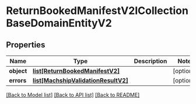# ReturnBookedManifestV2ICollectionBaseDomainEntityV2

## Properties
Name | Type | Description | Notes
------------ | ------------- | ------------- | -------------
**object** | [**list[ReturnBookedManifestV2]**](ReturnBookedManifestV2.md) |  | [optional] 
**errors** | [**list[MachshipValidationResultV2]**](MachshipValidationResultV2.md) |  | [optional] 

[[Back to Model list]](../README.md#documentation-for-models) [[Back to API list]](../README.md#documentation-for-api-endpoints) [[Back to README]](../README.md)

